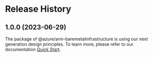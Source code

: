 # Release History
    
## 1.0.0 (2023-06-29)

The package of @azure/arm-baremetalinfrastructure is using our next generation design principles. To learn more, please refer to our documentation [Quick Start](https://aka.ms/js-track2-quickstart).
